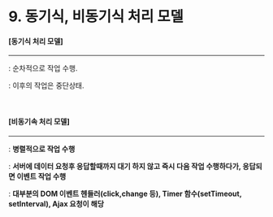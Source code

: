 # 9. 동기식, 비동기식 처리 모델

#### [동기식 처리 모델]

----

: 순차적으로 작업 수행.

: 이후의 작업은 중단상태.

<br>

#### [비동기속 처리 모델]

----

: **병렬적으로 작업 수행**

: **서버에 데이터 요청후 응답할때까지 대기 하지 않고 즉시 다음 작업 수행하다가, 응답되면 이벤트 작업 수행**

: **대부분의 DOM 이벤트 헨들러(click,change 등), Timer 함수(setTimeout, setInterval), Ajax 요청이 해당**





